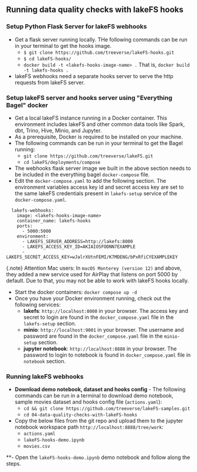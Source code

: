 
## Running data quality checks with lakeFS hooks

### Setup Python Flask Server for lakeFS webhooks
* Get a flask server running locally. THe following commands can be run in your terminal to get the hooks image.
  * `$ git clone https://github.com/treeverse/lakeFS-hooks.git`
  * `$ cd lakeFS-hooks/`
  * `docker build -t <lakefs-hooks-image-name> .` That is, `docker build -t lakefs-hooks .`
* lakeFS webhooks need a separate hooks server to serve the http requests from lakeFS server. 

### Setup lakeFS server and hooks server using "Everything Bagel" docker
* Get a local lakeFS instance running in a Docker container. This environment includes lakeFS and other common data tools like Spark, dbt, Trino, Hive, Minio, and Jupyter.
* As a prerequisite, Docker is required to be installed on your machine. 
* The following commands can be run in your terminal to get the Bagel running:
  * `git clone https://github.com/treeverse/lakeFS.git`
  * `cd lakeFS/deployments/compose`
* The webhooks flask server image we built in the above section needs to be included in the everything bagel `docker-compose` file. 
* Edit the `docker-compose.yaml` to add the following section. The environment variables access key id and secret access key are set to the same lakeFS credentials present in `lakefs-setup` service of the `docker-compose.yaml`.
```
  lakefs-webhooks:
    image: <lakefs-hooks-image-name>
    container_name: lakefs-hooks
    ports:
      - 5000:5000
    environment:
      - LAKEFS_SERVER_ADDRESS=http://lakefs:8000
      - LAKEFS_ACCESS_KEY_ID=AKIAIOSFODNN7EXAMPLE
      - LAKEFS_SECRET_ACCESS_KEY=wJalrXUtnFEMI/K7MDENG/bPxRfiCYEXAMPLEKEY
```
{.note}
Attention Mac users: In `macOS Monterey (version 12)` and above, they added a new service used for AirPlay that listens on port 5000 by default. Due to that, you may not be able to work with lakeFS hooks locally.

* Start the docker containers: `docker compose up -d`
* Once you have your Docker environment running, check out the following services:
  * **lakefs**:
    `http://localhost:8000` in your browser. The access key and secret to login are found in the `docker_compose.yaml` file in the `lakefs-setup` section.
  * **minio**:
    `http://localhost:9001` in your browser. The username and password are found in the `docker_compose.yaml` file in the `minio-setup` section.
  * **jupyter notebook**:
    `http://localhost:8888` in your browser. The password to login to notebook is found in `docker_compose.yaml` file in `notebook` section.

### Running lakeFS webhooks

* **Download demo notebook, dataset and hooks config** - The following commands can be run in a terminal to download demo notebook, sample movies dataset and hooks config file (`actions.yaml`): 
  * `cd && git clone https://github.com/treeverse/lakeFS-samples.git`
  * `cd 04-data-quality-checks-with-lakeFS-hooks`
* Copy the below files from the git repo and upload them to the jupyter notebook workspace path `http://localhost:8888/tree/work`:
  * `actions.yaml`
  * `lakeFS-hooks-demo.ipynb`
  * `movies.csv`

**- Open the `lakeFS-hooks-demo.ipynb` demo notebook and follow along the steps. 

